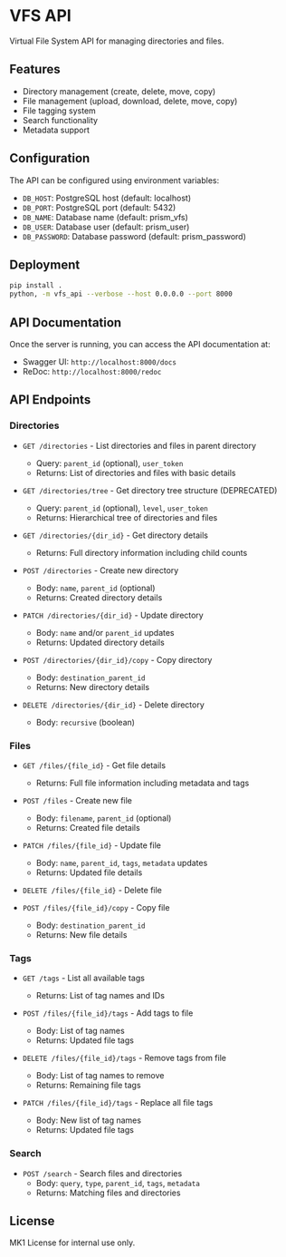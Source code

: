 # VFS API

Virtual File System API for managing directories and files.

## Features

- Directory management (create, delete, move, copy)
- File management (upload, download, delete, move, copy)
- File tagging system
- Search functionality
- Metadata support

## Configuration

The API can be configured using environment variables:

- `DB_HOST`: PostgreSQL host (default: localhost)
- `DB_PORT`: PostgreSQL port (default: 5432)
- `DB_NAME`: Database name (default: prism_vfs)
- `DB_USER`: Database user (default: prism_user)
- `DB_PASSWORD`: Database password (default: prism_password)


## Deployment

```bash
pip install .
python, -m vfs_api --verbose --host 0.0.0.0 --port 8000
```

## API Documentation

Once the server is running, you can access the API documentation at:
- Swagger UI: `http://localhost:8000/docs`
- ReDoc: `http://localhost:8000/redoc`

## API Endpoints

### Directories
- `GET /directories` - List directories and files in parent directory
  - Query: `parent_id` (optional), `user_token`
  - Returns: List of directories and files with basic details

- `GET /directories/tree` - Get directory tree structure (DEPRECATED)
  - Query: `parent_id` (optional), `level`, `user_token`
  - Returns: Hierarchical tree of directories and files

- `GET /directories/{dir_id}` - Get directory details
  - Returns: Full directory information including child counts

- `POST /directories` - Create new directory
  - Body: `name`, `parent_id` (optional)
  - Returns: Created directory details

- `PATCH /directories/{dir_id}` - Update directory
  - Body: `name` and/or `parent_id` updates
  - Returns: Updated directory details

- `POST /directories/{dir_id}/copy` - Copy directory
  - Body: `destination_parent_id`
  - Returns: New directory details

- `DELETE /directories/{dir_id}` - Delete directory
  - Body: `recursive` (boolean)

### Files
- `GET /files/{file_id}` - Get file details
  - Returns: Full file information including metadata and tags

- `POST /files` - Create new file
  - Body: `filename`, `parent_id` (optional)
  - Returns: Created file details

- `PATCH /files/{file_id}` - Update file
  - Body: `name`, `parent_id`, `tags`, `metadata` updates
  - Returns: Updated file details

- `DELETE /files/{file_id}` - Delete file

- `POST /files/{file_id}/copy` - Copy file
  - Body: `destination_parent_id`
  - Returns: New file details

### Tags
- `GET /tags` - List all available tags
  - Returns: List of tag names and IDs

- `POST /files/{file_id}/tags` - Add tags to file
  - Body: List of tag names
  - Returns: Updated file tags

- `DELETE /files/{file_id}/tags` - Remove tags from file
  - Body: List of tag names to remove
  - Returns: Remaining file tags

- `PATCH /files/{file_id}/tags` - Replace all file tags
  - Body: New list of tag names
  - Returns: Updated file tags

### Search
- `POST /search` - Search files and directories
  - Body: `query`, `type`, `parent_id`, `tags`, `metadata`
  - Returns: Matching files and directories

## License

MK1 License for internal use only.